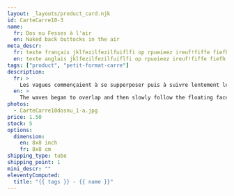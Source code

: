 ```yaml
---
layout: _layouts/product_card.njk
id: CarteCarre10-3
name:
  fr: Dos nu Fesses à l'air
  en: Naked back buttocks in the air
meta_descr:
  fr: texte français jklfezilfezilfuiflfi op rpueieez ireuf!fiffe fiefh hfhslfhsfh dfhds fdsfdsifdshfids
  en: texte anglais jklfezilfezilfuiflfi op rpueieez ireuf!fiffe fiefh hfhslfhsfh dfhds fdsfdsifdshfids
tags: ["product", "petit-format-carre"]
description:
  fr: >
    Les vagues commençaient à se supperposer puis à suivre lentement les visages ou corps flottants, ci et là puis doucement un dos est apparu laissant découvrir un rose nappé de créatures peuplant des fesses. Peinture acrylique sur carton
  en: >
    The waves began to overlap and then slowly follow the floating faces or bodies, here and there then slowly a back appeared revealing a pink covered with creatures populating buttocks. Acrylic painting on cardboard
photos:
  - CarteCarre10dosnu_1-a.jpg
price: 1.50
stock: 5
options:
  dimension:
    en: 8x8 inch
    fr: 8x8 cm
shipping_type: tube
shipping_point: 1
mini_descr: ""
eleventyComputed:
  title: "{{ tags }} - {{ name }}"
---
```


